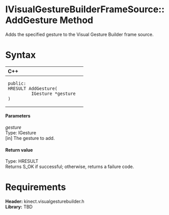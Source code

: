 IVisualGestureBuilderFrameSource::AddGesture Method  
===================================================  

Adds the specified gesture to the Visual Gesture Builder frame source. <span id="syntaxSection"></span>

Syntax  
======  

<table>
<colgroup>
<col width="100%" />
</colgroup>
<thead>
<tr class="header">
<th align="left">C++</th>
</tr>
</thead>
<tbody>
<tr class="odd">
<td align="left"><pre><code>public:  
HRESULT AddGesture(  
         IGesture *gesture  
)</code></pre></td>
</tr>
</tbody>
</table>

<span id="ID4EG"></span>
#### Parameters  

*gesture*    
Type: IGesture  
[in] The gesture to add.  

<span id="ID4EP"></span>
#### Return value  

Type: HRESULT  
Returns S\_OK if successful; otherwise, returns a failure code.  

<span id="requirements"></span>

Requirements  
============  

**Header:** kinect.visualgesturebuilder.h  
**Library:** TBD  



<!--Please do not edit the data in the comment block below.-->
<!--
TOCTitle : AddGesture Method
RLTitle : IVisualGestureBuilderFrameSource::AddGesture Method
KeywordK : AddGesture method
KeywordK : IVisualGestureBuilderFrameSource::AddGesture method
KeywordF : IVisualGestureBuilderFrameSource::AddGesture
KeywordF : AddGesture
KeywordF : Microsoft.Kinect.visualgesturebuilder.IVisualGestureBuilderFrameSource.AddGesture(IGesture)
KeywordA : M:Microsoft.Kinect.visualgesturebuilder.IVisualGestureBuilderFrameSource.AddGesture(IGesture)
AssetID : M:Microsoft.Kinect.visualgesturebuilder.IVisualGestureBuilderFrameSource.AddGesture(IGesture)
Locale : en-us
CommunityContent : 1
APIType : Managed
APILocation : 
APIName : Microsoft.Kinect.visualgesturebuilder.IVisualGestureBuilderFrameSource::AddGesture
TargetOS : Windows
TopicType : kbSyntax
DevLang : C++
DocSet : K4Wv2
ProjType : K4Wv2Proj
Technology : Kinect for Windows
Product : Kinect for Windows SDK v2
productversion : 20
-->
